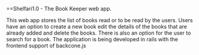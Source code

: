 ==Shelfari1.0 - The Book Keeper web app.

This web app stores the list of books read or to be read by the users. Users have an option to create a new book edit the details of the books that are already added and delete the books. There is also an option for the user to search for a book. The application is being developed in rails with the frontend support of backcone.js